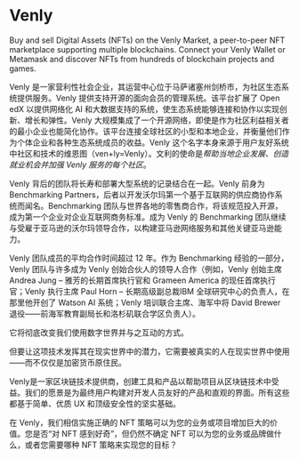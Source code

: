 # 

# Venly

Buy and sell Digital Assets (NFTs) on the Venly Market, a peer-to-peer NFT marketplace supporting multiple blockchains. Connect your Venly Wallet or Metamask and discover NFTs from hundreds of blockchain projects and games.

Venly 是一家营利性社会企业，其运营中心位于马萨诸塞州剑桥市，为社区生态系统提供服务。Venly 提供支持开源的面向会员的管理系统。该平台扩展了 Open edX 以提供网络化 AI 和大数据支持的系统，使生态系统能够连接和协作以实现创新、增长和弹性。Venly 大规模集成了一个开源网络，即使是作为社区利益相关者的最小企业也能简化协作。该平台连接全球社区的小型和本地企业，并衡量他们作为个体企业和各种生态系统成员的收益。Venly 这个名字本身来源于用户友好系统中社区和技术的维恩图（ven+ly=Venly）。文利的使命是*帮助当地企业发展、创造就业机会并加强 Venly 服务的每个社区*。



Venly 背后的团队将长寿和部署大型系统的记录结合在一起。Venly 前身为 Benchmarking Partners，后者以开发沃尔玛第一个基于互联网的供应商协作系统而闻名。Benchmarking 团队与世界各地的零售商合作，将该规范投入开源，成为第一个企业对企业互联网商务标准。成为 Venly 的 Benchmarking 团队继续与受雇于亚马逊的沃尔玛领导合作，以构建亚马逊网络服务和其他关键亚马逊能力。

Venly 团队成员的平均合作时间超过 12 年。作为 Benchmarking 经验的一部分，Venly 团队与许多成为 Venly 创始合伙人的领导人合作（例如，Venly 创始主席 Andrea Jung – 雅芳的长期首席执行官和 Grameen America 的现任首席执行官；Venly 执行主席 Paul Horn – 长期高级副总裁IBM 全球研究中心的负责人，在那里他开创了 Watson AI 系统；Venly 培训联合主席、海军中将 David Brewer 退役——前海军教育副局长和洛杉矶联合学区负责人）。

它将彻底改变我们使用数字世界并与之互动的方式。

但要让这项技术发挥其在现实世界中的潜力，它需要被真实的人在现实世界中使用——而不仅仅是加密货币原住民。
‍ 

Venly是一家区块链技术提供商，创建工具和产品以帮助项目从区块链技术中受益。我们的愿景是为最终用户构建对开发人员友好的产品和直观的界面。所有这些都基于简单、优质 UX 和顶级安全性的坚实基础。

在 Venly，我们相信实施正确的 NFT 策略可以为您的业务或项目增加巨大的价值。您是否“对 NFT 感到好奇”，但仍然不确定 NFT 可以为您的业务或品牌做什么，或者您需要哪种 NFT 策略来实现您的目标？

